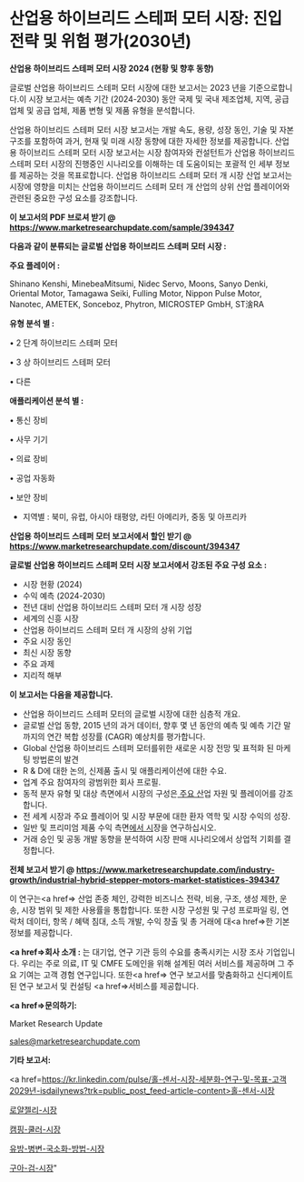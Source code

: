# 산업용 하이브리드 스테퍼 모터 시장: 진입 전략 및 위험 평가(2030년)

<strong>산업용 하이브리드 스테퍼 모터 시장 2024 (현황 및 향후 동향)</strong>

글로벌 산업용 하이브리드 스테퍼 모터 시장에 대한 보고서는 2023 년을 기준으로합니다.이 시장 보고서는 예측 기간 (2024-2030) 동안 국제 및 국내 제조업체, 지역, 공급 업체 및 공급 업체, 제품 변형 및 제품 유형을 분석합니다.

산업용 하이브리드 스테퍼 모터 시장 보고서는 개발 속도, 용량, 성장 동인, 기술 및 자본 구조를 포함하여 과거, 현재 및 미래 시장 동향에 대한 자세한 정보를 제공합니다. 산업용 하이브리드 스테퍼 모터 시장 보고서는 시장 참여자와 컨설턴트가 산업용 하이브리드 스테퍼 모터 시장의 진행중인 시나리오를 이해하는 데 도움이되는 포괄적 인 세부 정보를 제공하는 것을 목표로합니다. 산업용 하이브리드 스테퍼 모터 개 시장 산업 보고서는 시장에 영향을 미치는 산업용 하이브리드 스테퍼 모터 개 산업의 상위 산업 플레이어와 관련된 중요한 구성 요소를 강조합니다.



<strong>이 보고서의 PDF 브로셔 받기 @ <a href=https://www.marketresearchupdate.com/sample/394347>https://www.marketresearchupdate.com/sample/394347</a></strong>



<strong>다음과 같이 분류되는 글로벌 산업용 하이브리드 스테퍼 모터 시장 :</strong>



<strong>주요 플레이어 :</strong>

Shinano Kenshi, MinebeaMitsumi, Nidec Servo, Moons, Sanyo Denki, Oriental Motor, Tamagawa Seiki, Fulling Motor, Nippon Pulse Motor, Nanotec, AMETEK, Sonceboz, Phytron, MICROSTEP GmbH, ST涻RA



<strong>유형 분석 별 :</strong>

• 2 단계 하이브리드 스테퍼 모터

• 3 상 하이브리드 스테퍼 모터

• 다른



<strong>애플리케이션 분석 별 :</strong>

• 통신 장비

• 사무 기기

• 의료 장비

• 공업 자동화

• 보안 장비

<ul>
  <li>지역별 : 북미, 유럽, 아시아 태평양, 라틴 아메리카, 중동 및 아프리카</li>
</ul>


<strong>산업용 하이브리드 스테퍼 모터 보고서에서 할인 받기 @ <a href=https://www.marketresearchupdate.com/discount/394347>https://www.marketresearchupdate.com/discount/394347</a></strong>



<strong>글로벌 산업용 하이브리드 스테퍼 모터 시장 보고서에서 강조된 주요 구성 요소 :</strong>
<ul>
  <li>시장 현황 (2024)</li>
  <li>수익 예측 (2024-2030)</li>
  <li>전년 대비 산업용 하이브리드 스테퍼 모터 개 시장 성장</li>
  <li>세계의 신흥 시장</li>
  <li>산업용 하이브리드 스테퍼 모터 개 시장의 상위 기업</li>
  <li>주요 시장 동인</li>
  <li>최신 시장 동향</li>
  <li>주요 과제</li>
  <li>지리적 해부</li>
</ul>


<strong>이 보고서는 다음을 제공합니다.</strong>
<ul>
  <li>산업용 하이브리드 스테퍼 모터의 글로벌 시장에 대한 심층적 개요.</li>
  <li>글로벌 산업 동향, 2015 년의 과거 데이터, 향후 몇 년 동안의 예측 및 예측 기간 말까지의 연간 복합 성장률 (CAGR) 예상치를 평가합니다.</li>
  <li>Global 산업용 하이브리드 스테퍼 모터를위한 새로운 시장 전망 및 표적화 된 마케팅 방법론의 발견</li>
  <li>R &amp; D에 대한 논의, 신제품 출시 및 애플리케이션에 대한 수요.</li>
  <li>업계 주요 참여자의 광범위한 회사 프로필.</li>
  <li>동적 분자 유형 및 대상 측면에서 시장의 구성은<a href=> 주요 산</a>업 자원 및 플레이어를 강조합니다.</li>
  <li>전 세계 시장과 주요 플레이어 및 시장 부문에 대한 환자 역학 및 시장 수익의 성장.</li>
  <li>일반 및 프리미엄 제품 수익 측면<a href=>에서 시</a>장을 연구하십시오.</li>
  <li>거래 승인 및 공동 개발 동향을 분석하여 시장 판매 시나리오에서 상업적 기회를 결정합니다.</li>
</ul>



<strong>전체 보고서 받기 @ <a href=https://www.marketresearchupdate.com/industry-growth/industrial-hybrid-stepper-motors-market-statistices-394347>https://www.marketresearchupdate.com/industry-growth/industrial-hybrid-stepper-motors-market-statistices-394347</a></strong>

이 연구는<a href=> 산업 존중</a> 체인, 강력한 비즈니스 전략, 비용, 구조, 생성 제한, 운송, 시장 범위 및 제한 사용률을 통합합니다. 또한 시장 구성원 및 구성 프로파일 링, 연락처 데이터, 항목 / 혜택 침대, 소득 개발, 수익 창출 및 총 거래에 대<a href=>한 기본 </a>정보를 제공합니다.



<strong><a href=>회사 소</a>개 :</strong>
는 대기업, 연구 기관 등의 수요를 충족시키는 시장 조사 기업입니다. 우리는 주로 의료, IT 및 CMFE 도메인을 위해 설계된 여러 서비스를 제공하며 그 주요 기여는 고객 경험 연구입니다. 또한<a href=> 연구 보</a>고서를 맞춤화하고 신디케이트 된 연구 보고서 및 컨설팅 <a href=>서비스</a>를 제공합니다.



<strong><a href=>문의하기:</a></strong>

Market Research Update

sales@marketresearchupdate.com



<strong>기타 보고서:</strong>

<a href=https://kr.linkedin.com/pulse/홀-센서-시장-세분화-연구-및-목표-고객2029년-isdailynews?trk=public_post_feed-article-content>홀-센서-시장</a>

<a href=https://www.linkedin.com/pulse/로얄젤리-시장-진입-전략-및-위험-평가2029년-survey-savvy-insights-360-analysis/>로얄젤리-시장</a>

<a href=https://www.linkedin.com/pulse/캠핑-쿨러-시장-동향-및-성장-전망-analytics-alchemy-360-analysis-xndif/>캠핑-쿨러-시장</a>

<a href=https://www.linkedin.com/pulse/유방-병변-국소화-방법-시장-현재-및-미래-성장-2029-survey-spotlight-pro-24-analysis-jn3vf/>유방-병변-국소화-방법-시장</a>

<a href=https://www.linkedin.com/pulse/구아-검-시장-세분화-연구-및-목표-고객2030년-trend-tracking-tips-360-analysis-ctbzc/>구아-검-시장</a>"

